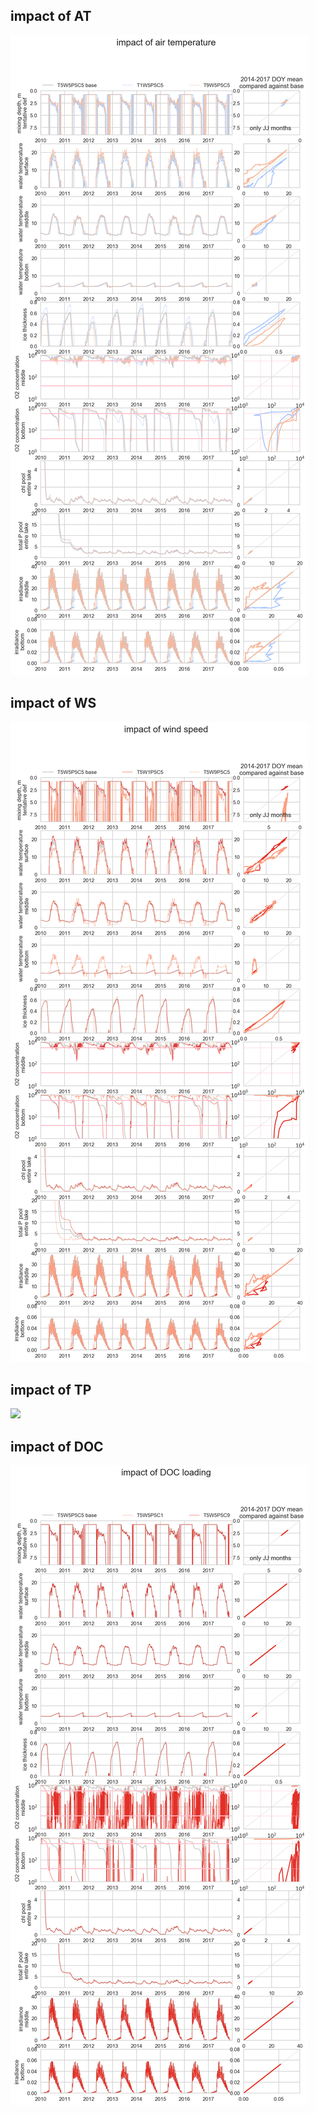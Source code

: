 ## impact of **AT**
![](postprocessing/results_raw/AT.png)

## impact of **WS**
![](postprocessing/results_raw/WS.png)

## impact of **TP**
![](postprocessing/results_raw/TPpng)

## impact of **DOC**
![](postprocessing/results_raw/DOC.png)

